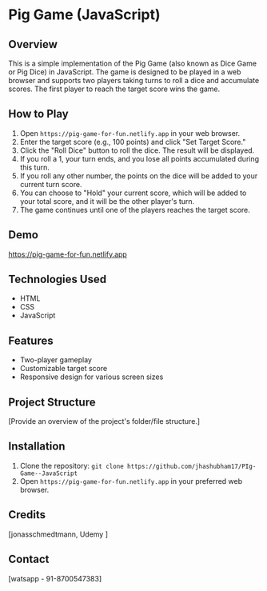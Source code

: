 # Pig Game (JavaScript)

## Overview

This is a simple implementation of the Pig Game (also known as Dice Game or Pig Dice) in JavaScript. The game is designed to be played in a web browser and supports two players taking turns to roll a dice and accumulate scores. The first player to reach the target score wins the game.

## How to Play

1. Open `https://pig-game-for-fun.netlify.app` in your web browser.
2. Enter the target score (e.g., 100 points) and click "Set Target Score."
3. Click the "Roll Dice" button to roll the dice. The result will be displayed.
4. If you roll a 1, your turn ends, and you lose all points accumulated during this turn.
5. If you roll any other number, the points on the dice will be added to your current turn score.
6. You can choose to "Hold" your current score, which will be added to your total score, and it will be the other player's turn.
7. The game continues until one of the players reaches the target score.

## Demo

https://pig-game-for-fun.netlify.app


## Technologies Used

- HTML
- CSS
- JavaScript

## Features

- Two-player gameplay
- Customizable target score
- Responsive design for various screen sizes

## Project Structure

[Provide an overview of the project's folder/file structure.]

## Installation

1. Clone the repository: `git clone https://github.com/jhashubham17/PIg-Game--JavaScript `
2. Open `https://pig-game-for-fun.netlify.app` in your preferred web browser.



## Credits

[jonasschmedtmann, Udemy ]

## Contact

[watsapp - 91-8700547383]


